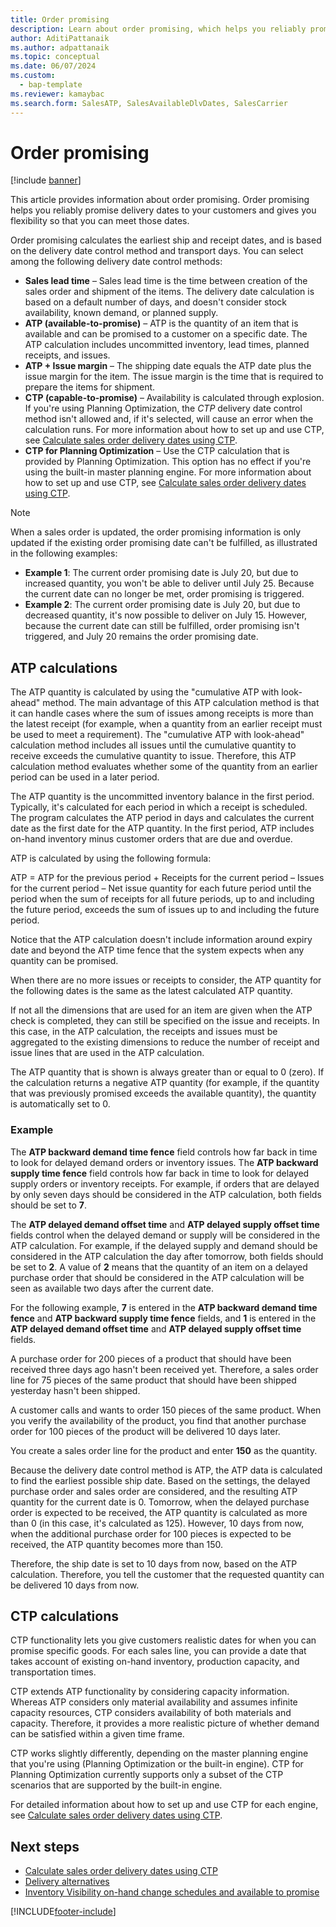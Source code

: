 ```yaml
---
title: Order promising
description: Learn about order promising, which helps you reliably promise delivery dates to your customers and gives you flexibility so that you can meet those dates.
author: AditiPattanaik
ms.author: adpattanaik
ms.topic: conceptual
ms.date: 06/07/2024
ms.custom: 
  - bap-template
ms.reviewer: kamaybac
ms.search.form: SalesATP, SalesAvailableDlvDates, SalesCarrier
---
```


# Order promising

[!include [banner](../includes/banner.md)]

This article provides information about order promising. Order promising helps you reliably promise delivery dates to your customers and gives you flexibility so that you can meet those dates.

Order promising calculates the earliest ship and receipt dates, and is based on the delivery date control method and transport days. You can select among the following delivery date control methods:

- **Sales lead time** – Sales lead time is the time between creation of the sales order and shipment of the items. The delivery date calculation is based on a default number of days, and doesn't consider stock availability, known demand, or planned supply.
- **ATP (available-to-promise)** – ATP is the quantity of an item that is available and can be promised to a customer on a specific date. The ATP calculation includes uncommitted inventory, lead times, planned receipts, and issues.
- **ATP + Issue margin** – The shipping date equals the ATP date plus the issue margin for the item. The issue margin is the time that is required to prepare the items for shipment.
- **CTP (capable-to-promise)** – Availability is calculated through explosion. If you're using Planning Optimization, the *CTP* delivery date control method isn't allowed and, if it's selected, will cause an error when the calculation runs. For more information about how to set up and use CTP, see [Calculate sales order delivery dates using CTP](../master-planning/planning-optimization/calculate-delivery-dates-using-ctp.md).
- **CTP for Planning Optimization** – Use the CTP calculation that is provided by Planning Optimization. This option has no effect if you're using the built-in master planning engine. For more information about how to set up and use CTP, see [Calculate sales order delivery dates using CTP](../master-planning/planning-optimization/calculate-delivery-dates-using-ctp.md).

> [!NOTE]
> When a sales order is updated, the order promising information is only updated if the existing order promising date can't be fulfilled, as illustrated in the following examples:
>
> - **Example 1**: The current order promising date is July 20, but due to increased quantity, you won't be able to deliver until July 25. Because the current date can no longer be met, order promising is triggered.
> - **Example 2**: The current order promising date is July 20, but due to decreased quantity, it's now possible to deliver on July 15. However, because the current date can still be fulfilled, order promising isn't triggered, and July 20 remains the order promising date.

## ATP calculations

The ATP quantity is calculated by using the "cumulative ATP with look-ahead" method. The main advantage of this ATP calculation method is that it can handle cases where the sum of issues among receipts is more than the latest receipt (for example, when a quantity from an earlier receipt must be used to meet a requirement). The "cumulative ATP with look-ahead" calculation method includes all issues until the cumulative quantity to receive exceeds the cumulative quantity to issue. Therefore, this ATP calculation method evaluates whether some of the quantity from an earlier period can be used in a later period.

The ATP quantity is the uncommitted inventory balance in the first period. Typically, it's calculated for each period in which a receipt is scheduled. The program calculates the ATP period in days and calculates the current date as the first date for the ATP quantity. In the first period, ATP includes on-hand inventory minus customer orders that are due and overdue.

ATP is calculated by using the following formula:

ATP = ATP for the previous period + Receipts for the current period – Issues for the current period – Net issue quantity for each future period until the period when the sum of receipts for all future periods, up to and including the future period, exceeds the sum of issues up to and including the future period.

Notice that the ATP calculation doesn't include information around expiry date and beyond the ATP time fence that the system expects when any quantity can be promised.

When there are no more issues or receipts to consider, the ATP quantity for the following dates is the same as the latest calculated ATP quantity.

If not all the dimensions that are used for an item are given when the ATP check is completed, they can still be specified on the issue and receipts. In this case, in the ATP calculation, the receipts and issues must be aggregated to the existing dimensions to reduce the number of receipt and issue lines that are used in the ATP calculation.

The ATP quantity that is shown is always greater than or equal to 0 (zero). If the calculation returns a negative ATP quantity (for example, if the quantity that was previously promised exceeds the available quantity), the quantity is automatically set to 0.

### Example

The **ATP backward demand time fence** field controls how far back in time to look for delayed demand orders or inventory issues. The **ATP backward supply time fence** field controls how far back in time to look for delayed supply orders or inventory receipts. For example, if orders that are delayed by only seven days should be considered in the ATP calculation, both fields should be set to **7**.

The **ATP delayed demand offset time** and **ATP delayed supply offset time** fields control when the delayed demand or supply will be considered in the ATP calculation. For example, if the delayed supply and demand should be considered in the ATP calculation the day after tomorrow, both fields should be set to **2**. A value of **2** means that the quantity of an item on a delayed purchase order that should be considered in the ATP calculation will be seen as available two days after the current date.

For the following example, **7** is entered in the **ATP backward demand time fence** and **ATP backward supply time fence** fields, and **1** is entered in the **ATP delayed demand offset time** and **ATP delayed supply offset time** fields.

A purchase order for 200 pieces of a product that should have been received three days ago hasn't been received yet. Therefore, a sales order line for 75 pieces of the same product that should have been shipped yesterday hasn't been shipped.

A customer calls and wants to order 150 pieces of the same product. When you verify the availability of the product, you find that another purchase order for 100 pieces of the product will be delivered 10 days later.

You create a sales order line for the product and enter **150** as the quantity.

Because the delivery date control method is ATP, the ATP data is calculated to find the earliest possible ship date. Based on the settings, the delayed purchase order and sales order are considered, and the resulting ATP quantity for the current date is 0. Tomorrow, when the delayed purchase order is expected to be received, the ATP quantity is calculated as more than 0 (in this case, it's calculated as 125). However, 10 days from now, when the additional purchase order for 100 pieces is expected to be received, the ATP quantity becomes more than 150.

Therefore, the ship date is set to 10 days from now, based on the ATP calculation. Therefore, you tell the customer that the requested quantity can be delivered 10 days from now.

## CTP calculations

CTP functionality lets you give customers realistic dates for when you can promise specific goods. For each sales line, you can provide a date that takes account of existing on-hand inventory, production capacity, and transportation times.

CTP extends ATP functionality by considering capacity information. Whereas ATP considers only material availability and assumes infinite capacity resources, CTP considers availability of both materials and capacity. Therefore, it provides a more realistic picture of whether demand can be satisfied within a given time frame.

CTP works slightly differently, depending on the master planning engine that you're using (Planning Optimization or the built-in engine). CTP for Planning Optimization currently supports only a subset of the CTP scenarios that are supported by the built-in engine.

For detailed information about how to set up and use CTP for each engine, see [Calculate sales order delivery dates using CTP](../master-planning/planning-optimization/calculate-delivery-dates-using-ctp.md).

## Next steps

- [Calculate sales order delivery dates using CTP](../master-planning/planning-optimization/calculate-delivery-dates-using-ctp.md)
- [Delivery alternatives](delivery-alternatives.md)
- [Inventory Visibility on-hand change schedules and available to promise](../inventory/inventory-visibility-available-to-promise.md)

[!INCLUDE[footer-include](../../includes/footer-banner.md)]
